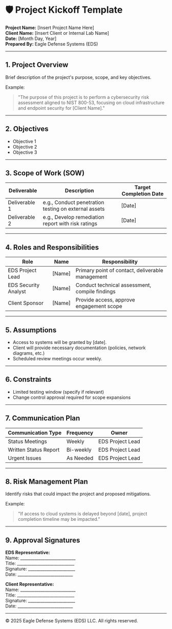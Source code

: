 # 🛡️ Project Kickoff Template

**Project Name:** [Insert Project Name Here]  
**Client Name:** [Insert Client or Internal Lab Name]  
**Date:** [Month Day, Year]  
**Prepared By:** Eagle Defense Systems (EDS)

---

## 1. Project Overview

Brief description of the project's purpose, scope, and key objectives.

Example:  
> "The purpose of this project is to perform a cybersecurity risk assessment aligned to NIST 800-53, focusing on cloud infrastructure and endpoint security for [Client Name]."

---

## 2. Objectives

- Objective 1
- Objective 2
- Objective 3

---

## 3. Scope of Work (SOW)

| Deliverable | Description | Target Completion Date |
|-------------|-------------|-------------------------|
| Deliverable 1 | e.g., Conduct penetration testing on external assets | [Date] |
| Deliverable 2 | e.g., Develop remediation report with risk ratings | [Date] |

---

## 4. Roles and Responsibilities

| Role | Name | Responsibility |
|-----|------|-----------------|
| EDS Project Lead | [Name] | Primary point of contact, deliverable management |
| EDS Security Analyst | [Name] | Conduct technical assessment, compile findings |
| Client Sponsor | [Name] | Provide access, approve engagement scope |

---

## 5. Assumptions

- Access to systems will be granted by [date].
- Client will provide necessary documentation (policies, network diagrams, etc.)
- Scheduled review meetings occur weekly.

---

## 6. Constraints

- Limited testing window (specify if relevant)
- Change control approval required for scope expansions

---

## 7. Communication Plan

| Communication Type | Frequency | Owner |
|--------------------|-----------|-------|
| Status Meetings | Weekly | EDS Project Lead |
| Written Status Report | Bi-weekly | EDS Project Lead |
| Urgent Issues | As Needed | EDS Project Lead |

---

## 8. Risk Management Plan

Identify risks that could impact the project and proposed mitigations.

Example:  
> "If access to cloud systems is delayed beyond [date], project completion timeline may be impacted."

---

## 9. Approval Signatures

**EDS Representative:**  
Name: ___________________________  
Title: ____________________________  
Signature: _______________________  
Date: ___________________________

**Client Representative:**  
Name: ___________________________  
Title: ____________________________  
Signature: _______________________  
Date: ___________________________

---

© 2025 Eagle Defense Systems (EDS) LLC. All rights reserved.
